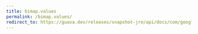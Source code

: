 ```yaml
---
title: bimap.values
permalink: /bimap.values/
redirect_to: https://guava.dev/releases/snapshot-jre/api/docs/com/google/common/collect/BiMap.html#values--
---
```

